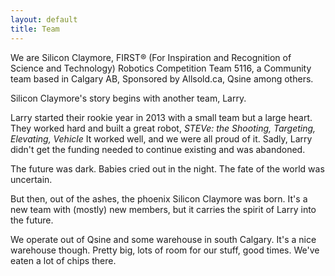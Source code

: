 ```yaml
---
layout: default
title: Team
---
```

We are Silicon Claymore, FIRST® (For Inspiration and Recognition of Science and Technology) Robotics Competition
Team 5116, a Community team based in Calgary AB, Sponsored by Allsold.ca, Qsine among others.

Silicon Claymore's story begins with another team, Larry.

Larry started their rookie year in 2013 with a small team but a large heart. They worked hard and built a great robot, *STEVe: the Shooting, Targeting, Elevating, Vehicle* It worked well, and we were all proud of it. Sadly, Larry didn't get the funding needed to continue existing and was abandoned.

The future was dark. Babies cried out in the night. The fate of the world was uncertain.

But then, out of the ashes, the phoenix Silicon Claymore was born. It's a new team with (mostly) new members, but it carries the spirit of Larry into the future.

We operate out of Qsine and some warehouse in south Calgary. It's a nice warehouse though. Pretty big, lots of room
for our stuff, good times. We've eaten a lot of chips there.
